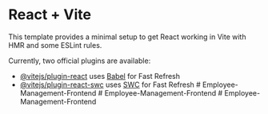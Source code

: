 # React + Vite

This template provides a minimal setup to get React working in Vite with HMR and some ESLint rules.

Currently, two official plugins are available:

- [@vitejs/plugin-react](https://github.com/vitejs/vite-plugin-react/blob/main/packages/plugin-react/README.md) uses [Babel](https://babeljs.io/) for Fast Refresh
- [@vitejs/plugin-react-swc](https://github.com/vitejs/vite-plugin-react-swc) uses [SWC](https://swc.rs/) for Fast Refresh
#   E m p l o y e e - M a n a g e m e n t - F r o n t e n d  
 #   E m p l o y e e - M a n a g e m e n t - F r o n t e n d  
 #   E m p l o y e e - M a n a g e m e n t - F r o n t e n d  
 